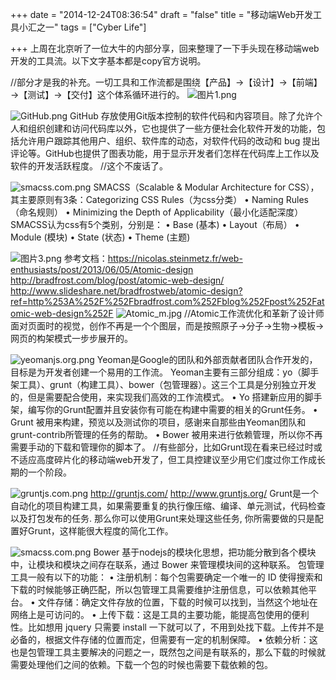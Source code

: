 +++
date = "2014-12-24T08:36:54"
draft = "false"
title = "移动端Web开发工具小汇之一"
tags = ["Cyber Life"]

+++
上周在北京听了一位大牛的内部分享，回来整理了一下手头现在移动端web开发的工具流。以下文字基本都是copy官方说明。

//部分才是我的补充。一切工具和工作流都是围绕【产品】→【设计】→【前端】→【测试】→【交付】这个体系循环进行的。
![图片1.png](http://upload-images.jianshu.io/upload_images/22841-8e04e675fee523c5.png)

![GitHub.png](http://upload-images.jianshu.io/upload_images/22841-fb9153ce4237ad27.png)
GitHub 存放使用Git版本控制的软件代码和内容项目。除了允许个人和组织创建和访问代码库以外，它也提供了一些方便社会化软件开发的功能，包括允许用户跟踪其他用户、组织、软件库的动态，对软件代码的改动和 bug 提出评论等。GitHub也提供了图表功能，用于显示开发者们怎样在代码库上工作以及软件的开发活跃程度。
//这个不废话了。

![smacss.com.png](http://upload-images.jianshu.io/upload_images/22841-87ec6e3fff328755.png)
SMACSS（Scalable & Modular Architecture for CSS），其主要原则有3条：Categorizing CSS Rules（为css分类）
•	Naming Rules（命名规则）
•	Minimizing the Depth of Applicability（最小化适配深度）
SMACSS认为css有5个类别，分别是：
•	Base (基本)
•	Layout（布局）
•	Module (模块)
•	State (状态)
•	Theme (主题)

![图片3.png](http://upload-images.jianshu.io/upload_images/22841-7453d05f7a8b5695.png)
参考文档：https://nicolas.steinmetz.fr/web-enthusiasts/post/2013/06/05/Atomic-design
http://bradfrost.com/blog/post/atomic-web-design/
http://www.slideshare.net/bradfrostweb/atomic-design?ref=http%253A%252F%252Fbradfrost.com%252Fblog%252Fpost%252Fatomic-web-design%252F
![Atomic_m.jpg](http://upload-images.jianshu.io/upload_images/22841-9fd0467cce60fc89.jpg)
//Atomic工作流优化和革新了设计师面对页面时的视觉，创作不再是一个个图层，而是按照原子→分子→生物→模板→网页的构架模式一步步展开的。
 

 ![yeomanjs.org.png](http://upload-images.jianshu.io/upload_images/22841-f4e6666daaf63360.png)
Yeoman是Google的团队和外部贡献者团队合作开发的，目标是为开发者创建一个易用的工作流。
Yeoman主要有三部分组成：yo（脚手架工具）、grunt（构建工具）、bower（包管理器）。这三个工具是分别独立开发的，但是需要配合使用，来实现我们高效的工作流模式。
•	Yo 搭建新应用的脚手架，编写你的Grunt配置并且安装你有可能在构建中需要的相关的Grunt任务。
•	Grunt 被用来构建，预览以及测试你的项目，感谢来自那些由Yeoman团队和grunt-contrib所管理的任务的帮助。
•	Bower 被用来进行依赖管理，所以你不再需要手动的下载和管理你的脚本了。
//有些部分，比如Grunt现在看来已经过时或不适应高度碎片化的移动端web开发了，但工具控建议至少用它们度过你工作成长期的一个阶段。

![gruntjs.com.png](http://upload-images.jianshu.io/upload_images/22841-dba7f1ab98757782.png)
 http://gruntjs.com/ http://www.gruntjs.org/
Grunt是一个自动化的项目构建工具，如果需要重复的执行像压缩、编译、单元测试，代码检查以及打包发布的任务. 那么你可以使用Grunt来处理这些任务, 你所需要做的只是配置好Grunt，这样能很大程度的简化工作。

![smacss.com.png](http://upload-images.jianshu.io/upload_images/22841-f8888555dedeaafe.png)
Bower 基于nodejs的模块化思想，把功能分散到各个模块中，让模块和模块之间存在联系，通过 Bower 来管理模块间的这种联系。
包管理工具一般有以下的功能：
•	注册机制：每个包需要确定一个唯一的 ID 使得搜索和下载的时候能够正确匹配，所以包管理工具需要维护注册信息，可以依赖其他平台。
•	文件存储：确定文件存放的位置，下载的时候可以找到，当然这个地址在网络上是可访问的。
•	上传下载：这是工具的主要功能，能提高包使用的便利性。比如想用 jquery 只需要 install 一下就可以了，不用到处找下载。上传并不是必备的，根据文件存储的位置而定，但需要有一定的机制保障。
•	依赖分析：这也是包管理工具主要解决的问题之一，既然包之间是有联系的，那么下载的时候就需要处理他们之间的依赖。下载一个包的时候也需要下载依赖的包。